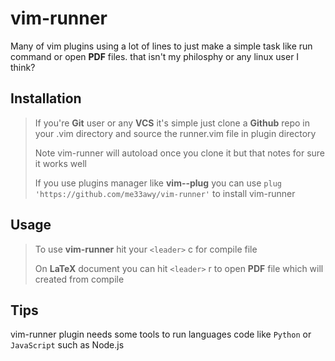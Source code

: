 # vim-runner
Many of vim plugins using a lot of lines to just make a simple task like run command or open **PDF** files. that isn't my philosphy or any linux user I think? 

## Installation
> If you're **Git** user or any **VCS** it's simple just clone a **Github** repo in your .vim directory and source the runner.vim file in plugin directory
>
>Note vim-runner will autoload once you clone it but that notes for sure it works well
>
> If you use plugins manager like **vim--plug** you can use `plug 'https://github.com/me33awy/vim-runner'` to install vim-runner
## Usage

> To use **vim-runner** hit your `<leader>` c for compile file
>
> On **LaTeX** document you can hit `<leader>` r to open **PDF** file which will created from compile

## Tips
vim-runner plugin needs some tools to run languages code like `Python` or `JavaScript` such as Node.js

